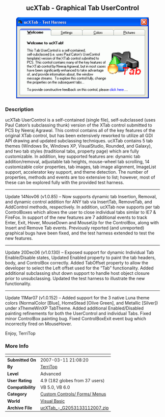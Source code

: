 ﻿<div align="center">

## ucXTab \- Graphical Tab UserControl

<img src="PIC200731288486344.gif">
</div>

### Description

ucXTab UserControl is a self-contained (single file), self-subclassed (uses Paul Caton&#8217;s subclassing thunk) version of the XTab control submitted to PCS by Neeraj Agrawal. This control contains all of the key features of the original XTab control, but has been extensively reworked to utilize all GDI API drawing and updated subclassing techniques. ucXTab contains 5 tab themes (Windows 9x, Windows XP, VisualStudio, Rounded, and Galaxy), and two tab styles (traditional tabs, property page) which are fully customizable. In addition, key supported features are: dynamic tab addition/removal, adjustable tab heights, mouse-wheel tab scrolling, 14 customizable color properties, tab images, tab image alignment, ImageList support, accelerator key support, and theme detection. The number of properties, methods and events are too extensive to list; however, most of these can be explored fully with the provided test harness. 

----

Update 14Nov06 (v1.0.85) &#8211; Now supports dynamic tab Insertion, Removal, and dynamic control addition for ANY tab via InsertTab, RemoveTab, and AddControl methods, respectively. In addition, ucXTab now supports per tab ControlBoxes which allows the user to close individual tabs similar to IE7 &amp; FireFox. In support of the new features are 7 additional events to track Enter, Exit, Hover, MouseDown and MouseUp for the ControlBox, along with Insert and Remove Tab events. Previously reported (and unreported) graphical bugs have been fixed, and the test harness extended to test the new features.

----

Update 20Dec06 (v1.0.130) &#8211; Exposed support for dynamic Individual Tab Enable/Disable states, Updated Enabled property to paint the tab headers, body, and ControlBox correctly. Added TabOffset property to allow the developer to select the Left offset used for the &#8220;Tab&#8221; functionality. Added additional subclassing shut down support to handle host object closure prior to unsubclassing. Updated the test harness to illustrate the new functionality.

----

Update 11Mar07 (v1.0.152) &#8211; Added support for the 3 native Luna theme colors (NormalColor [Blue], HomeStead [Olive Green], and Metallic [Silver]) under xThemeWinXP TabTheme. Added additional Enabled/Disabled painting refinements for both the UserControl and individual Tabs. Fixed minor ControlBox painting bug. Fixed ControlBoxExit event bug which incorrectly fired on MouseHover.

Enjoy, TerriTop
 
### More Info
 


<span>             |<span>
---                |---
**Submitted On**   |2007-03-11 21:08:20
**By**             |[TerriTop](https://github.com/Planet-Source-Code/PSCIndex/blob/master/ByAuthor/territop.md)
**Level**          |Advanced
**User Rating**    |4.9 (182 globes from 37 users)
**Compatibility**  |VB 5\.0, VB 6\.0
**Category**       |[Custom Controls/ Forms/  Menus](https://github.com/Planet-Source-Code/PSCIndex/blob/master/ByCategory/custom-controls-forms-menus__1-4.md)
**World**          |[Visual Basic](https://github.com/Planet-Source-Code/PSCIndex/blob/master/ByWorld/visual-basic.md)
**Archive File**   |[ucXTab\_\-\_G2053133112007\.zip](https://github.com/Planet-Source-Code/territop-ucxtab-graphical-tab-usercontrol__1-66998/archive/master.zip)








